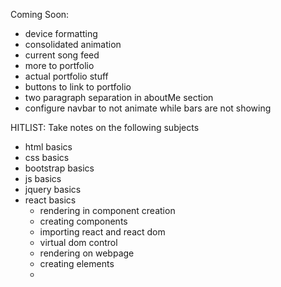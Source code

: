 Coming Soon:
- device formatting
- consolidated animation
- current song feed
- more to portfolio
- actual portfolio stuff
- buttons to link to portfolio
- two paragraph separation in aboutMe section
- configure navbar to not animate while bars are not showing


HITLIST: 
Take notes on the following subjects
 - html basics
 - css basics
 - bootstrap basics
 - js basics
 - jquery basics
 - react basics 
   - rendering in component creation
   - creating components
   - importing react and react dom
   - virtual dom control 
   - rendering on webpage
   - creating elements
   - 

